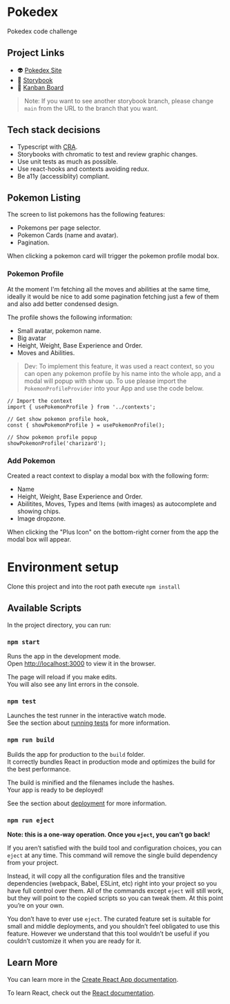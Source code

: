 # Pokedex

Pokedex code challenge

## Project Links

- 👽 [Pokedex Site](https://dreamy-pithivier-c367b9.netlify.app) 
- 🚦 [Storybook](https://main--6285308d68b6aa003a919dd0.chromatic.com/)
- 📰 [Kanban Board](https://github.com/german-bortoli/pokedex-cc/projects/1)

> Note: If you want to see another storybook branch, please change `main` from the URL to the branch that you want.

## Tech stack decisions

- Typescript with [CRA](https://github.com/facebook/create-react-app).
- Storybooks with chromatic to test and review graphic changes.
- Use unit tests as much as possible.
- Use react-hooks and contexts avoiding redux.
- Be a11y (accessiblity) compliant.

## Pokemon Listing

The screen to list pokemons has the following features:

 - Pokemons per page selector.
 - Pokemon Cards (name and avatar).
 - Pagination.

When clicking a pokemon card will trigger the pokemon profile modal box.

### Pokemon Profile

At the moment I'm fetching all the moves and abilities at the same time, ideally it would be nice to add some pagination fetching just a few of them and also add better condensed design.

The profile shows the following information:

 - Small avatar, pokemon name.
 - Big avatar
 - Height, Weight, Base Experience and Order.
 - Moves and Abilities.

> Dev: To implement this feature, it was used a react context, so you can open any pokemon profile by his name into the whole app, and a modal will popup with show up.
> To use please import the `PokemonProfileProvider` into your App and use the code below.

```tsx
// Import the context
import { usePokemonProfile } from '../contexts';

// Get show pokemon profile hook,
const { showPokemonProfile } = usePokemonProfile();

// Show pokemon profile popup
showPokemonProfile('charizard');
```

### Add Pokemon

Created a react context to display a modal box with the following form:

 - Name
 - Height, Weight, Base Experience and Order.
 - Abilitites, Moves, Types and Items (with images) as autocomplete and showing chips.
 - Image dropzone.
 
 When clicking the "Plus Icon" on the bottom-right corner from the app the modal box will appear.

# Environment setup

Clone this project and into the root path execute `npm install`

## Available Scripts

In the project directory, you can run:

### `npm start`

Runs the app in the development mode.\
Open [http://localhost:3000](http://localhost:3000) to view it in the browser.

The page will reload if you make edits.\
You will also see any lint errors in the console.

### `npm test`

Launches the test runner in the interactive watch mode.\
See the section about [running tests](https://facebook.github.io/create-react-app/docs/running-tests) for more information.

### `npm run build`

Builds the app for production to the `build` folder.\
It correctly bundles React in production mode and optimizes the build for the best performance.

The build is minified and the filenames include the hashes.\
Your app is ready to be deployed!

See the section about [deployment](https://facebook.github.io/create-react-app/docs/deployment) for more information.

### `npm run eject`

**Note: this is a one-way operation. Once you `eject`, you can’t go back!**

If you aren’t satisfied with the build tool and configuration choices, you can `eject` at any time. This command will remove the single build dependency from your project.

Instead, it will copy all the configuration files and the transitive dependencies (webpack, Babel, ESLint, etc) right into your project so you have full control over them. All of the commands except `eject` will still work, but they will point to the copied scripts so you can tweak them. At this point you’re on your own.

You don’t have to ever use `eject`. The curated feature set is suitable for small and middle deployments, and you shouldn’t feel obligated to use this feature. However we understand that this tool wouldn’t be useful if you couldn’t customize it when you are ready for it.

## Learn More

You can learn more in the [Create React App documentation](https://facebook.github.io/create-react-app/docs/getting-started).

To learn React, check out the [React documentation](https://reactjs.org/).
